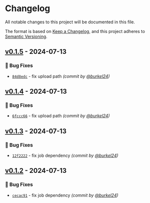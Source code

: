 # Changelog
All notable changes to this project will be documented in this file.

The format is based on [Keep a Changelog](https://keepachangelog.com/en/1.0.0/),
and this project adheres to [Semantic Versioning](https://semver.org/spec/v2.0.0.html).

## [v0.1.5] - 2024-07-13
### :bug: Bug Fixes
- [`84d8edc`](https://github.com/mole-squad/soq-tui/commit/84d8edc5e222c7cd0fb6244dc40d6a3ff4c8a250) - fix upload path *(commit by [@burkel24](https://github.com/burkel24))*


## [v0.1.4] - 2024-07-13
### :bug: Bug Fixes
- [`6fccc66`](https://github.com/mole-squad/soq-tui/commit/6fccc66ff287ab487ee428be5023b7f31a87fa87) - fix upload path *(commit by [@burkel24](https://github.com/burkel24))*


## [v0.1.3] - 2024-07-13
### :bug: Bug Fixes
- [`12f2222`](https://github.com/mole-squad/soq-tui/commit/12f22227d936c01fcff25854bf59bc03e259eecd) - fix job dependency *(commit by [@burkel24](https://github.com/burkel24))*


## [v0.1.2] - 2024-07-13
### :bug: Bug Fixes
- [`cecac91`](https://github.com/mole-squad/soq-tui/commit/cecac9126802fe34c09f7011a38823f6a15edf0f) - fix job dependency *(commit by [@burkel24](https://github.com/burkel24))*

[v0.1.2]: https://github.com/mole-squad/soq-tui/compare/v0.1.1...v0.1.2
[v0.1.3]: https://github.com/mole-squad/soq-tui/compare/v0.1.2...v0.1.3
[v0.1.4]: https://github.com/mole-squad/soq-tui/compare/v0.1.3...v0.1.4
[v0.1.5]: https://github.com/mole-squad/soq-tui/compare/v0.1.4...v0.1.5
